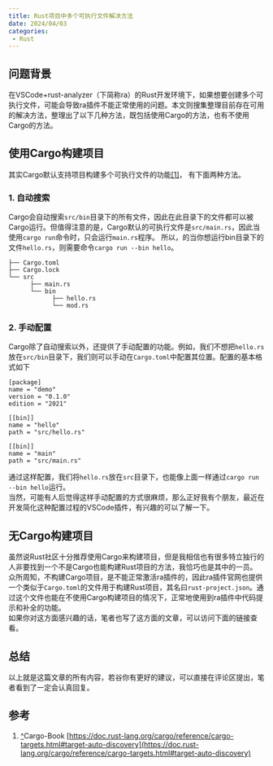 ```yaml
---
title: Rust项目中多个可执行文件解决方法
date: 2024/04/03
categories:
 - Rust
---
```


## 问题背景
在VSCode+rust-analyzer（下简称ra）的Rust开发环境下，如果想要创建多个可执行文件，可能会导致ra插件不能正常使用的问题。本文则搜集整理目前存在可用的解决方法，整理出了以下几种方法，既包括使用Cargo的方法，也有不使用Cargo的方法。
## 使用Cargo构建项目
其实Cargo默认支持项目构建多个可执行文件的功能[[1]](https://zhuanlan.zhihu.com/p/655822067#ref_1)， 有下面两种方法。
### 1. 自动搜索
Cargo会自动搜索`src/bin`目录下的所有文件，因此在此目录下的文件都可以被Cargo运行。但值得注意的是，Cargo默认的可执行文件是`src/main.rs`，因此当使用`cargo run`命令时，只会运行`main.rs`程序。 所以，的当你想运行bin目录下的文件`hello.rs`，则需要命令`cargo run --bin hello`。
```
├── Cargo.toml
├── Cargo.lock
└── src
      ├── main.rs
      └── bin
            ├── hello.rs
            └── mod.rs
```
### 2. 手动配置
Cargo除了自动搜索以外，还提供了手动配置的功能。例如，我们不想把`hello.rs`放在`src/bin`目录下，我们则可以手动在`Cargo.toml`中配置其位置。配置的基本格式如下
```
[package]
name = "demo"
version = "0.1.0"
edition = "2021"

[[bin]]
name = "hello"
path = "src/hello.rs"

[[bin]]
name = "main"
path = "src/main.rs"
```
通过这样配置，我们将`hello.rs`放在`src`目录下，也能像上面一样通过`cargo run --bin hello`运行。<br />当然，可能有人后觉得这样手动配置的方式很麻烦，那么正好我有个朋友，最近在开发简化这种配置过程的VSCode插件，有兴趣的可以了解一下。
## 无Cargo构建项目
虽然说Rust社区十分推荐使用Cargo来构建项目，但是我相信也有很多特立独行的人非要找到一个不是Cargo也能构建Rust项目的方法，我恰巧也是其中的一员。<br />众所周知，不构建Cargo项目，是不能正常激活ra插件的，因此ra插件官网也提供一个类似于`Cargo.toml`的文件用于构建Rust项目，其名曰`rust-project.json`。通过这个文件也能在不使用Cargo构建项目的情况下，正常地使用到ra插件中代码提示和补全的功能。<br />如果你对这方面感兴趣的话，笔者也写了这方面的文章，可以访问下面的链接查看。
## 总结
以上就是这篇文章的所有内容，若谷你有更好的建议，可以直接在评论区提出，笔者看到了一定会认真回复。
## 参考

1. [^](https://zhuanlan.zhihu.com/p/655822067#ref_1_0)Cargo-Book [https://doc.rust-lang.org/cargo/reference/cargo-targets.html#target-auto-discovery](https://doc.rust-lang.org/cargo/reference/cargo-targets.html#target-auto-discovery)
